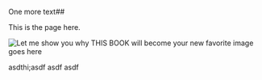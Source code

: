 One more text##


This is the page here. 

![Let me show you why THIS BOOK will become your new favorite]({{site.baseurl}}/landings/images/Locke-landing-page-banner-001.jpg)
 image goes here 
 
 asdthi;asdf
 asdf
 asdf